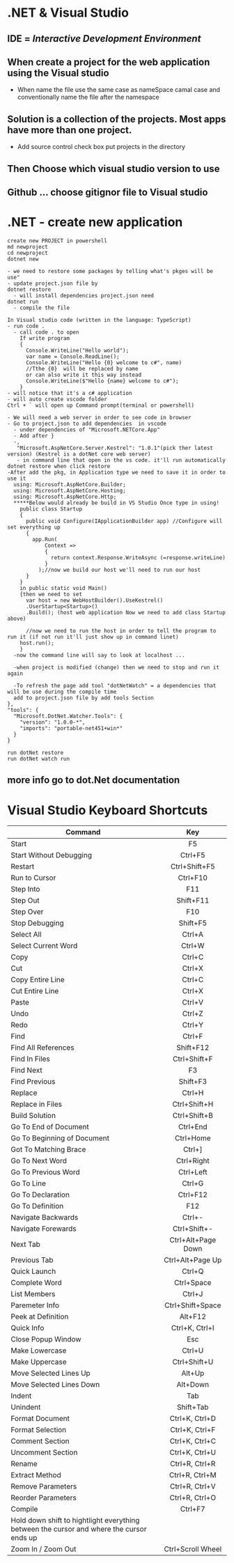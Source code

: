 # .NET & Visual Studio

## IDE = _Interactive Development Environment_   

## When create a project for the web application using the Visual studio
  - When name the file use the same case as nameSpace camal case and conventionally name the file after the namespace

## Solution is a collection of the projects. Most apps have more than one project.  
  - Add source control check box put projects in the directory

## Then Choose which visual studio version to use

## Github ... choose gitignor file to Visual studio 

# .NET - create new application

```
create new PROJECT in powershell
md newproject
cd newproject
dotnet new

- we need to restore some packages by telling what's pkges will be use"
- update project.json file by
dotnet restore
  - will install dependencies project.json need
dotnet run
  - compile the file

In Visual studio code (written in the language: TypeScript)
- run code .
  - call code . to open
    If write program
    {
      Console.WriteLine("Hello world");
      var name = Console.ReadLine();
      Console.WriteLine("Hello {0} welcome to c#", name)
      //Tthe {0}  will be replaced by name
      or can also write it this way instead
      Console.WriteLine($"Hello {name} welcome to c#");
    }
- will notice that it's a c# application
- will auto create vscode folder
Ctrl + ` will open up Command prompt(terminal or powershell)

- We will need a web server in order to see code in browser
- Go to project.json to add dependencies  in vscode
  - under dependencies of "Microsoft.NETCore.App"
  - Add after }
  -,
   "Microsoft.AspNetCore.Server.Kestrel": "1.0.1"(pick ther latest version) (Kestrel is a dotNet core web server)
   - in command line that open in the vs code. it'll run automatically dotnet restore when click restore
-After add the pkg, in Application type we need to save it in order to use it
  using: Microsoft.AspNetCore.Builder;
  using: Microsoft.AspNetCore.Hosting;
  using: Microsoft.AspNetCore.Http;
  *****Below would already be build in VS Studio Once type in using!
    public class Startup
    {
      public void Configure(IApplicationBuilder app) //Configure will set everything up
      {
        app.Run(
            Context =>
            {
              return context.Response.WriteAsync (=response.writeLine)
            }
          );//now we build our host we'll need to run our host
      }
    }
    in public static void Main()
    {then we need to set
      var host = new WebHostBuilder().UseKestrel()
      .UserStartup<Startup>()
      .Build(); (host web application Now we need to add class Startup above)

      //now we need to run the host in order to tell the program to run it (if not run it'll just show up in command linet)
    host.run();
    }
  -now the command line will say to look at localhost ...

  -when project is modified (change) then we need to stop and run it again

  -To refresh the page add tool "dotNetWatch" = a dependencies that will be use during the compile time
  add to project.json file by add tools Section
},
"tools": {
  "Microsoft.DotNet.Watcher.Tools": {
    "version": "1.0.0-*",
    "imports": "portable-net451+win*"
  }
}

run dotNet restore
run dotNet watch run

```
## more info go to dot.Net documentation

# Visual Studio Keyboard Shortcuts
| Command | Key
| ------ | :-------:
|Start |	F5
|Start Without Debugging |	Ctrl+F5
|Restart |	Ctrl+Shift+F5
|Run to Cursor |	Ctrl+F10
|Step Into |	F11
|Step Out |	Shift+F11
|Step Over |	F10
|Stop Debugging |	Shift+F5
|Select All |	Ctrl+A
|Select Current Word |	Ctrl+W
|Copy |	Ctrl+C
|Cut |	Ctrl+X
|Copy Entire Line |	Ctrl+C
|Cut Entire Line |	Ctrl+X
|Paste |	Ctrl+V
|Undo |	Ctrl+Z
|Redo |	Ctrl+Y
|Find |	Ctrl+F
|Find All References |	Shift+F12
|Find In Files |	Ctrl+Shift+F
|Find Next |	F3
|Find Previous |	Shift+F3
|Replace |	Ctrl+H
|Replace in Files |	Ctrl+Shift+H
|  Build Solution	| Ctrl+Shift+B
|Go To End of Document |	Ctrl+End
|Go To Beginning of Document |	Ctrl+Home
|Got To Matching Brace |	Ctrl+]
|Go To Next Word |	Ctrl+Right
|Go To Previous Word |	Ctrl+Left
|Go To Line |	Ctrl+G
|Go To Declaration |	Ctrl+F12
|Go To Definition |	F12
|Navigate Backwards |	Ctrl+-
|Navigate Forewards |	Ctrl+Shift+-
|Next Tab |	Ctrl+Alt+Page Down
|Previous Tab |	Ctrl+Alt+Page Up
|Quick Launch |	Ctrl+Q
|Complete Word |	Ctrl+Space
|List Members |	Ctrl+J
|Paremeter Info |	Ctrl+Shift+Space
|Peek at Definition |	Alt+F12
|Quick Info |	Ctrl+K, Ctrl+I
|Close Popup Window |	Esc
|Make Lowercase |	Ctrl+U
|Make Uppercase |	Ctrl+Shift+U
|Move Selected Lines Up |	Alt+Up
|Move Selected Lines Down |	Alt+Down
|Indent |	Tab
|Unindent |	Shift+Tab
|Format Document |	Ctrl+K, Ctrl+D
|Format Selection |	Ctrl+K, Ctrl+F
|Comment Section |	Ctrl+K, Ctrl+C
|Uncomment Section |	Ctrl+K, Ctrl+U
|Rename |	Ctrl+R, Ctrl+R
|Extract Method |	Ctrl+R, Ctrl+M
|Remove Parameters |	Ctrl+R, Ctrl+V
|Reorder Parameters |	Ctrl+R, Ctrl+O
| Compile	| Ctrl+F7
|Hold down shift to hightlight everything between the cursor and where the cursor ends up
|Zoom In / Zoom Out |	Ctrl+Scroll Wheel
